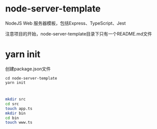 # node-server-template
NodeJS Web 服务器模板，包括Express、TypeScript、Jest

注意项目的开始，node-server-template目录下只有一个README.md文件

# yarn init

创建package.json文件

```
cd node-server-template
yarn init
```

# 

```bash
mkdir src
cd src
touch app.ts
mkdir bin
cd bin
touch www.ts
```
